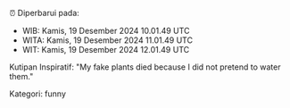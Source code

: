 ⏰ Diperbarui pada:
- WIB: Kamis, 19 Desember 2024 10.01.49 UTC
- WITA: Kamis, 19 Desember 2024 11.01.49 UTC
- WIT: Kamis, 19 Desember 2024 12.01.49 UTC

Kutipan Inspiratif:
"My fake plants died because I did not pretend to water them."


Kategori: funny

